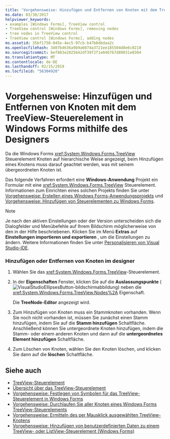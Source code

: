 ```yaml
---
title: 'Vorgehensweise: Hinzufügen und Entfernen von Knoten mit dem TreeView-Steuerelement in Windows Forms mithilfe des Designers'
ms.date: 03/30/2017
helpviewer_keywords:
- examples [Windows Forms], TreeView control
- TreeView control [Windows Forms], removing nodes
- tree nodes in TreeView control
- TreeView control [Windows Forms], adding nodes
ms.assetid: 35bf1750-045e-4ec5-97cb-b47b0dbdaa2c
ms.openlocfilehash: 3407b4636a9b9a6074a3721ee185504d8e6c0210
ms.sourcegitcommit: bef803e2025642df39f2f1e046767d89031e0304
ms.translationtype: MT
ms.contentlocale: de-DE
ms.lasthandoff: 02/15/2019
ms.locfileid: "56304920"
---
```

# <a name="how-to-add-and-remove-nodes-with-the-windows-forms-treeview-control-using-the-designer"></a>Vorgehensweise: Hinzufügen und Entfernen von Knoten mit dem TreeView-Steuerelement in Windows Forms mithilfe des Designers
Da die Windows Forms <xref:System.Windows.Forms.TreeView> Steuerelement Knoten auf hierarchische Weise angezeigt, beim Hinzufügen eines Knotens muss darauf geachtet werden, was mit seinem übergeordneten Knoten ist.  
  
 Das folgende Verfahren erfordert eine **Windows-Anwendung** Projekt ein Formular mit eine <xref:System.Windows.Forms.TreeView> Steuerelement. Informationen zum Einrichten eines solchen Projekts finden Sie unter [Vorgehensweise: Erstellen eines Windows Forms-Anwendungsprojekts](/visualstudio/ide/step-1-create-a-windows-forms-application-project) und [Vorgehensweise: Hinzufügen von Steuerelementen zu Windows Forms](../../../../docs/framework/winforms/controls/how-to-add-controls-to-windows-forms.md).  
  
> [!NOTE]
>  Je nach den aktiven Einstellungen oder der Version unterscheiden sich die Dialogfelder und Menübefehle auf Ihrem Bildschirm möglicherweise von den in der Hilfe beschriebenen. Klicken Sie im Menü **Extras** auf **Einstellungen importieren und exportieren** , um die Einstellungen zu ändern. Weitere Informationen finden Sie unter [Personalisieren von Visual Studio-IDE](/visualstudio/ide/personalizing-the-visual-studio-ide).  
  
### <a name="to-add-or-remove-nodes-in-the-designer"></a>Hinzufügen oder Entfernen von Knoten im designer  
  
1.  Wählen Sie das <xref:System.Windows.Forms.TreeView>-Steuerelement.  
  
2.  In der **Eigenschaften** Fenster, klicken Sie auf die **Auslassungspunkte** (![VisualStudioEllipsesButton-bildschirmabbildung](../../../../docs/framework/winforms/media/vbellipsesbutton.png "VbEllipsesButton")) neben die <xref:System.Windows.Forms.TreeView.Nodes%2A> Eigenschaft.  
  
     Die **TreeNode-Editor** angezeigt wird.  
  
3.  Zum Hinzufügen von Knoten muss ein Stammknoten vorhanden. Wenn Sie noch nicht vorhanden ist, müssen Sie zunächst einen Stamm hinzufügen, indem Sie auf die **Stamm hinzufügen** Schaltfläche. Anschließend können Sie untergeordnete Knoten hinzufügen, indem die Stamm- oder einem anderen Knoten und dann auf die **untergeordnetes Element hinzufügen** Schaltfläche.  
  
4.  Zum Löschen von Knoten, wählen Sie den Knoten löschen, und klicken Sie dann auf die **löschen** Schaltfläche.  
  
## <a name="see-also"></a>Siehe auch
- [TreeView-Steuerelement](../../../../docs/framework/winforms/controls/treeview-control-windows-forms.md)
- [Übersicht über das TreeView-Steuerelement](../../../../docs/framework/winforms/controls/treeview-control-overview-windows-forms.md)
- [Vorgehensweise: Festlegen von Symbolen für das TreeView-Steuerelement in Windows Forms](../../../../docs/framework/winforms/controls/how-to-set-icons-for-the-windows-forms-treeview-control.md)
- [Vorgehensweise: Durchlaufen Sie aller Knoten eines Windows Forms TreeView-Steuerelements](../../../../docs/framework/winforms/controls/how-to-iterate-through-all-nodes-of-a-windows-forms-treeview-control.md)
- [Vorgehensweise: Ermitteln des per Mausklick ausgewählten TreeView-Knotens](../../../../docs/framework/winforms/controls/how-to-determine-which-treeview-node-was-clicked-windows-forms.md)
- [Vorgehensweise: Hinzufügen von benutzerdefinierten Daten zu einem TreeView- oder ListView-Steuerelement (Windows Forms)](../../../../docs/framework/winforms/controls/add-custom-information-to-a-treeview-or-listview-control-wf.md)
